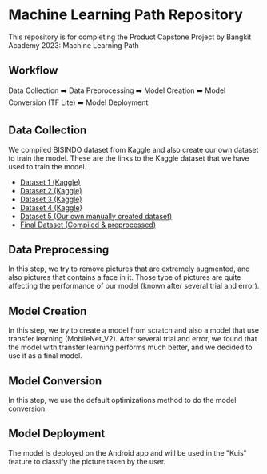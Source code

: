 # Machine Learning Path Repository
This repository is for completing the Product Capstone Project by Bangkit Academy 2023: Machine Learning Path

## Workflow
Data Collection  ➡️ Data Preprocessing ➡️  Model Creation ➡️ Model Conversion (TF Lite) ➡️ Model Deployment

## Data Collection

We compiled BISINDO dataset from Kaggle and also create our own dataset to train the model.
These are the links to the Kaggle dataset that we have used to train the model.
* [Dataset 1 (Kaggle)](https://www.kaggle.com/datasets/achmadnoer/alfabet-bisindo)
* [Dataset 2 (Kaggle)](https://www.kaggle.com/datasets/riestiyazain/bisindo2)
* [Dataset 3 (Kaggle)](https://www.kaggle.com/datasets/alfredolorentiars/bisindo-letter-dataset)
* [Dataset 4 (Kaggle)](https://www.kaggle.com/datasets/idhamozi/indonesian-sign-language-bisindo)
* [Dataset 5 (Our own manually created dataset)](https://drive.google.com/file/d/1tRZBQE3qGpLg6KT5KJhulEy9lAzlao0O/view)
* [Final Dataset (Compiled & preprocessed)](https://drive.google.com/file/d/1umtKaYyuJG48eDvGSDnrOBwfg6E5mkPB/view?usp=sharing)

## Data Preprocessing

In this step, we try to remove pictures that are extremely augmented, and also pictures that contains a face in it. Those type of pictures are quite affecting the performance of our model (known after several trial and error).

## Model Creation

In this step, we try to create a model from scratch and also a model that use transfer learning (MobileNet_V2). After several trial and error, we found that the model with transfer learning performs much better, and we decided to use it as a final model.

## Model Conversion

In this step, we use the default optimizations method to do the model conversion.

## Model Deployment

The model is deployed on the Android app and will be used in the "Kuis" feature to classify the picture taken by the user.
